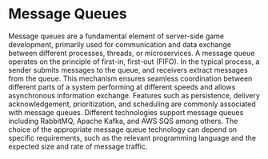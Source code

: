 # Message Queues

Message queues are a fundamental element of server-side game development, primarily used for communication and data exchange between different processes, threads, or microservices. A message queue operates on the principle of first-in, first-out (FIFO). In the typical process, a sender submits messages to the queue, and receivers extract messages from the queue. This mechanism ensures seamless coordination between different parts of a system performing at different speeds and allows asynchronous information exchange. Features such as persistence, delivery acknowledgement, prioritization, and scheduling are commonly associated with message queues. Different technologies support message queues including RabbitMQ, Apache Kafka, and AWS SQS among others. The choice of the appropriate message queue technology can depend on specific requirements, such as the relevant programming language and the expected size and rate of message traffic.